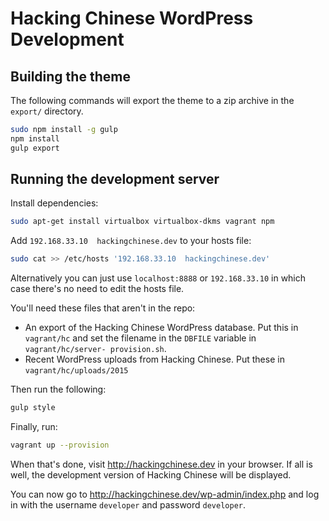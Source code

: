 Hacking Chinese WordPress Development
=====================================

## Building the theme

The following commands will export the theme to a zip archive in the `export/` directory.

```bash
sudo npm install -g gulp
npm install
gulp export
```

## Running the development server

Install dependencies:

```bash
sudo apt-get install virtualbox virtualbox-dkms vagrant npm
```

Add `192.168.33.10  hackingchinese.dev` to your hosts file:

```bash
sudo cat >> /etc/hosts '192.168.33.10  hackingchinese.dev'
```

Alternatively you can just use `localhost:8888` or `192.168.33.10` in which case
there's no need to edit the hosts file.

You'll need these files that aren't in the repo:

 - An export of the Hacking Chinese WordPress database. Put this in `vagrant/hc`
 and set the filename in the `DBFILE` variable in `vagrant/hc/server-
 provision.sh`.
 - Recent WordPress uploads from Hacking Chinese. Put these in
 `vagrant/hc/uploads/2015`

Then run the following:

```bash
gulp style
```

Finally, run:

```bash
vagrant up --provision
```

When that's done, visit http://hackingchinese.dev in your browser. If all is
well, the development version of Hacking Chinese will be displayed.

You can now go to http://hackingchinese.dev/wp-admin/index.php and log in with
the username `developer` and password `developer`.
